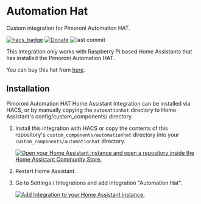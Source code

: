 # Automation Hat

Custom integration for Pimoroni Automation HAT.

[![hacs_badge](https://img.shields.io/badge/HACS-Default-orange.svg)](https://github.com/custom-components/hacs)
[![Donate](https://img.shields.io/badge/donate-Coffee-yellow.svg)](https://buymeacoffee.com/marcvivet)
![last commit](https://img.shields.io/github/last-commit/marcvivet/ha_automation_hat?color=red)

This integration only works with Raspberry Pi based Home Assistants that has installed the Pimoroni Automation HAT.

You can buy this hat from [here](https://shop.pimoroni.com/products/automation-hat?variant=30712316554).

## Installation

Pimoroni Automation HAT Home Assistant Integration can be installed via HACS, or by manually copying the `automationhat` directory to Home Assistant's config/custom_components/ directory.

1. Install this integration with HACS or copy the contents of this repository's `custom_components/automationhat` directory into your `custom_components/automationhat` directory.

    [![Open your Home Assistant instance and open a repository inside the Home Assistant Community Store.](https://my.home-assistant.io/badges/hacs_repository.svg)](https://my.home-assistant.io/redirect/hacs_repository/?owner=marcvivet&repository=ha_automation_hat=integration)

2. Restart Home Assistant.

3. Go to Settings / Integrations and add integration "Automation Hat".

    [![Add Integration to your Home Assistant
instance.](https://my.home-assistant.io/badges/config_flow_start.svg)](https://my.home-assistant.io/redirect/config_flow_start/?domain=automationhat)
